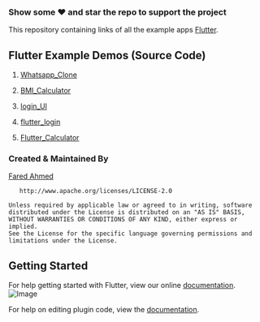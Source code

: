 ### Show some :heart: and star the repo to support the project


This repository containing links of all the example apps [Flutter](https://flutter.io/).


## Flutter Example Demos (Source Code)


1.  [Whatsapp_Clone](https://github.com/FaRedAhmed01/Whatsapp_Clone)

1.  [BMI_Calculator](https://github.com/FaRedAhmed01/BMI_Calculator)

1.  [login_UI](https://github.com/FaRedAhmed01/login_UI)

1.  [flutter_login](https://github.com/FaRedAhmed01/flutter_login)

1.  [Flutter_Calculator](https://github.com/FaRedAhmed01/Flutter_Calculator)



### Created & Maintained By

[Fared Ahmed](https://github.com/FaRedAhmed01) 

       http://www.apache.org/licenses/LICENSE-2.0

    Unless required by applicable law or agreed to in writing, software
    distributed under the License is distributed on an "AS IS" BASIS,
    WITHOUT WARRANTIES OR CONDITIONS OF ANY KIND, either express or implied.
    See the License for the specific language governing permissions and
    limitations under the License.

## Getting Started

For help getting started with Flutter, view our online
[documentation](http://flutter.io/).
![Image](image/fa.png)

For help on editing plugin code, view the [documentation](https://flutter.io/platform-plugins/#edit-code).
